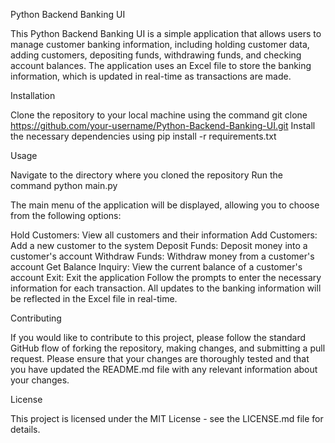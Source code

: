 

Python Backend Banking UI

This Python Backend Banking UI is a simple application that allows users to manage customer banking information, including holding customer data, adding customers, depositing funds, withdrawing funds, and checking account balances. The application uses an Excel file to store the banking information, which is updated in real-time as transactions are made.

Installation

Clone the repository to your local machine using the command git clone https://github.com/your-username/Python-Backend-Banking-UI.git
Install the necessary dependencies using pip install -r requirements.txt

Usage

Navigate to the directory where you cloned the repository
Run the command python main.py

The main menu of the application will be displayed, allowing you to choose from the following options:

Hold Customers: View all customers and their information
Add Customers: Add a new customer to the system
Deposit Funds: Deposit money into a customer's account
Withdraw Funds: Withdraw money from a customer's account
Get Balance Inquiry: View the current balance of a customer's account
Exit: Exit the application
Follow the prompts to enter the necessary information for each transaction. All updates to the banking information will be reflected in the Excel file in real-time.

Contributing

If you would like to contribute to this project, please follow the standard GitHub flow of forking the repository, making changes, and submitting a pull request. Please ensure that your changes are thoroughly tested and that you have updated the README.md file with any relevant information about your changes.

License

This project is licensed under the MIT License - see the LICENSE.md file for details.
